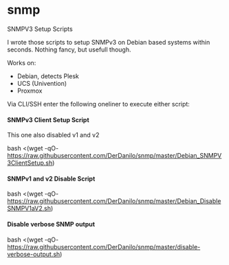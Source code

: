 # snmp
SNMPV3 Setup Scripts

I wrote those scripts to setup SNMPv3 on Debian based systems within seconds. Nothing fancy, but usefull though.

Works on:
- Debian, detects Plesk
- UCS (Univention)
- Proxmox

Via CLI/SSH enter the following oneliner to execute either script:

#### SNMPv3 Client Setup Script
This one also disabled v1 and v2

bash <(wget -qO- https://raw.githubusercontent.com/DerDanilo/snmp/master/Debian_SNMPV3ClientSetup.sh)


#### SNMPv1 and v2 Disable Script

bash <(wget -qO- https://raw.githubusercontent.com/DerDanilo/snmp/master/Debian_DisableSNMPV1aV2.sh)

#### Disable verbose SNMP output

bash <(wget -qO- https://raw.githubusercontent.com/DerDanilo/snmp/master/disable-verbose-output.sh)


